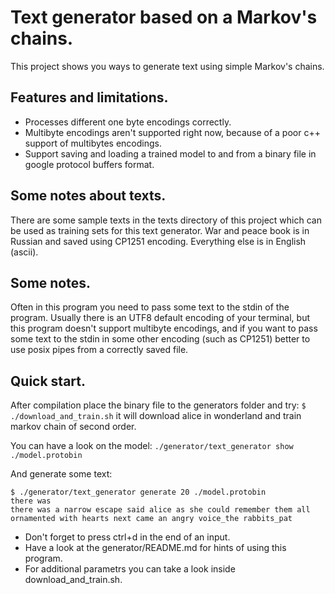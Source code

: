 # Text generator based on a Markov's chains.
This project shows you ways to generate text using simple Markov's chains.

## Features and limitations.
- Processes different one byte encodings correctly.
- Multibyte encodings aren't supported right now, because of a poor c++ support of multibytes encodings.
- Support saving and loading a trained model to and from a binary file in google protocol buffers format.

## Some notes about texts.
There are some sample texts in the texts directory of this project which can be used as training sets for this text generator.
War and peace book is in Russian and saved using CP1251 encoding. Everything else is in English (ascii). 

## Some notes.
Often in this program you need to pass some text to the stdin of the program. Usually there is an UTF8 default encoding of your terminal, but this program doesn't support multibyte encodings, and if you want to pass some text to the stdin in some other encoding (such as CP1251) better to use posix pipes from a correctly saved file.

## Quick start.
After compilation place the binary file to the generators folder and try:
```$  ./download_and_train.sh```
it will download alice in wonderland and train markov chain of second order. 

You can have a look on the model:
```./generator/text_generator show ./model.protobin```

And generate some text:

    $ ./generator/text_generator generate 20 ./model.protobin
    there was
    there was a narrow escape said alice as she could remember them all ornamented with hearts next came an angry voice_the rabbits_pat 
- Don't forget to press ctrl+d in the end of an input.
- Have a look at the generator/README.md for hints of using this program.
- For additional parametrs you can take a look inside download_and_train.sh.


